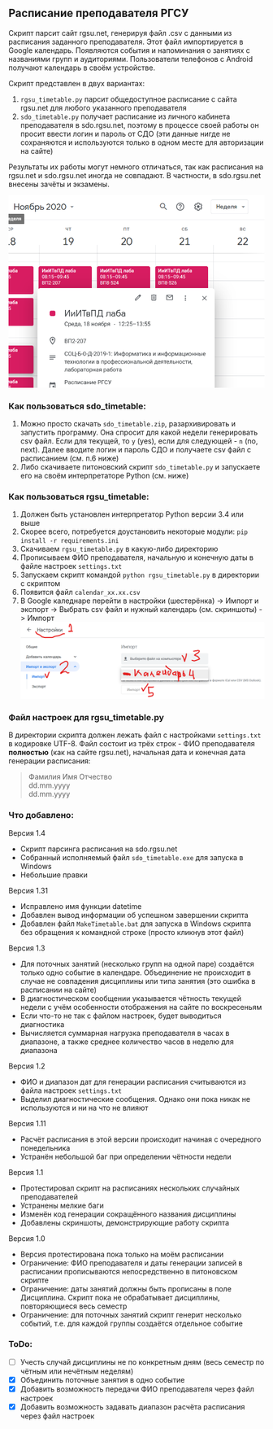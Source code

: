 ## Расписание преподавателя РГСУ

Скрипт парсит сайт rgsu.net, генерируя файл .csv с данными из расписания заданного преподавателя. Этот файл импортируется в Google календарь. Появляются события и напоминания о занятиях с названиями групп и аудиториями. Пользователи телефонов с Android получают календарь в своём устройстве.

Скрипт представлен в двух вариантах:
1. `rgsu_timetable.py` парсит общедоступное расписание с сайта rgsu.net для любого указанного преподавателя
2. `sdo_timetable.py` получает расписание из личного кабинета преподавателя в sdo.rgsu.net, поэтому в процессе 
своей работы он просит ввести логин и пароль от СДО (эти данные нигде не сохраняются и используются только в одном 
месте для авторизации на сайте)
 
Результаты их работы могут немного отличаться, так как расписания на rgsu.net и sdo.rgsu.net иногда не совпадают.
В частности, в sdo.rgsu.net внесены зачёты и экзамены. 
  
![Google calendar](pics/example2.png)

### Как пользоваться sdo_timetable:
1. Можно просто скачать `sdo_timetable.zip`, разархивировать и запустить программу. Она спросит для какой недели 
генерировать csv файл. Если для текущей, то `y` (yes), если для следующей - `n` (no, next). 
Далее вводите логин и пароль СДО и получаете csv файл с расписанием (см. п.6 ниже)
2. Либо скачиваете питоновский скрипт `sdo_timetable.py` и запускаете его на своём интерпретаторе Python (см. ниже)

### Как пользоваться rgsu_timetable:
1. Должен быть установлен интерпретатор Python версии 3.4 или выше 
2. Скорее всего, потребуется доустановить некоторые модули: `pip install -r requirements.ini`
2. Скачиваем `rgsu_timetable.py` в какую-либо директорию
3. Прописываем ФИО преподавателя, начальную и конечную даты в файле настроек `settings.txt`
4. Запускаем скрипт командой `python rgsu_timetable.py` в директории с скриптом
5. Появится файл `calendar_xx.xx.csv`
6. В Google каледнаре перейти в настройки (шестерёнка) -> Импорт и экспорт -> Выбрать csv файл и нужный календарь (см. скриншоты) -> Импорт
![Pic1](pics/example0.png)

### Файл настроек для rgsu_timetable.py
В директории скрипта должен лежать файл с настройками `settings.txt` в кодировке UTF-8. Файл состоит из трёх строк - ФИО преподавателя **полностью** (как на сайте rgsu.net), начальная дата и конечная дата генерации расписания: 

> Фамилия Имя Отчество<br />
> dd.mm.yyyy<br />
> dd.mm.yyyy<br />

### Что добавлено:
Версия 1.4
* Скрипт парсинга расписания на sdo.rgsu.net
* Собранный исполняемый файл `sdo_timetable.exe` для запуска в Windows
* Небольшие правки

Версия 1.31
* Исправлено имя функции datetime
* Добавлен вывод информации об успешном завершении скрипта
* Добавлен файл `MakeTimetable.bat` для запуска в Windows скрипта без обращения к командной строке (просто кликнув этот файл)

Версия 1.3
* Для поточных занятий (несколько групп на одной паре) создаётся только одно событие в календаре. Объединение не происходит в случае не совпадения дисциплины или типа занятия (это ошибка в расписании на сайте)
* В диагностическом сообщении указывается чётность текущей недели с учём особенности отображения на сайте по воскресеньям
* Если что-то не так с файлом настроек, будет выводиться диагностика
* Вычисляется суммарная нагрузка преподавателя в часах в диапазоне, а также среднее количество часов в неделю для диапазона 

Версия 1.2
* ФИО и диапазон дат для генерации расписания считываются из файла настроек `settings.txt`
* Выделил диагностические сообщения. Однако они пока никак не используются и ни на что не влияют

Версия 1.11
* Расчёт расписания в этой версии происходит начиная с очередного понедельника
* Устранён небольшой баг при определении чётности недели

Версия 1.1
* Протестировал скрипт на расписаниях нескольких случайных преподавателей
* Устранены мелкие баги
* Изменён код генерации сокращённого названия дисциплины
* Добавлены скриншоты, демонстрирующие работу скрипта

Версия 1.0
* Версия протестирована пока только на моём расписании
* Ограничение: ФИО преподавателя и даты генерации записей в расписании прописываются непосредственно в питоновском скрипте
* Ограничение: даты занятий должны быть прописаны в поле Дисциплина. Скрипт пока не обрабатывает дисциплины, повторяющиеся весь семестр
* Ограничение: для поточных занятий скрипт генерит несколько событий, т.е. для каждой группы создаётся отдельное событие

### ToDo:
- [ ] Учесть случай дисциплины не по конкретным дням (весь семестр по чётным или нечётным неделям)
- [x] Объединить поточные занятия в одно событие
- [x] Добавить возможность передачи ФИО преподавателя через файл настроек
- [x] Добавить возможность задавать диапазон расчёта расписания через файл настроек
